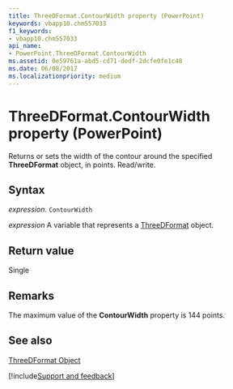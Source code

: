 ```yaml
---
title: ThreeDFormat.ContourWidth property (PowerPoint)
keywords: vbapp10.chm557033
f1_keywords:
- vbapp10.chm557033
api_name:
- PowerPoint.ThreeDFormat.ContourWidth
ms.assetid: 0e59761a-abd5-cd71-dedf-2dcfe0fe1c48
ms.date: 06/08/2017
ms.localizationpriority: medium
---
```



# ThreeDFormat.ContourWidth property (PowerPoint)

Returns or sets the width of the contour around the specified **ThreeDFormat** object, in points. Read/write.


## Syntax

_expression_. `ContourWidth`

_expression_ A variable that represents a [ThreeDFormat](PowerPoint.ThreeDFormat.md) object.


## Return value

Single


## Remarks

The maximum value of the **ContourWidth** property is 144 points.


## See also


[ThreeDFormat Object](PowerPoint.ThreeDFormat.md)

[!include[Support and feedback](~/includes/feedback-boilerplate.md)]